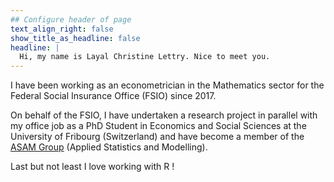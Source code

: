 ```yaml
---
## Configure header of page
text_align_right: false
show_title_as_headline: false
headline: |
  Hi, my name is Layal Christine Lettry. Nice to meet you.
---
```


<!-- this is a subheadline -->

I have been working as an econometrician in the Mathematics sector for the Federal Social Insurance Office (FSIO) since 2017. 

On behalf of the FSIO, I have undertaken a research project in parallel with my office job as a PhD Student in Economics and Social Sciences at the University of Fribourg (Switzerland) and have become a member of the [ASAM Group](www.unifr.ch/inf/asam/en/) (Applied Statistics and Modelling).

Last but not least I love working with R !